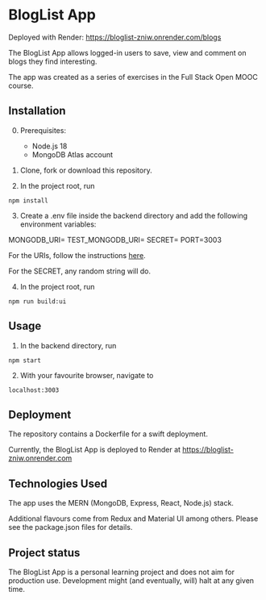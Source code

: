 # BlogList App

Deployed with Render: https://bloglist-zniw.onrender.com/blogs

The BlogList App allows logged-in users to save, view and comment on blogs they find interesting.

The app was created as a series of exercises in the Full Stack Open MOOC course.

## Installation

0. Prerequisites:

   - Node.js 18
   - MongoDB Atlas account

1. Clone, fork or download this repository.

2. In the project root, run

`npm install`

3. Create a .env file inside the backend directory and add the following environment variables:

MONGODB_URI=<your production database address>
TEST_MONGODB_URI=<your test database address>
SECRET=<your secret>
PORT=3003

For the URIs, follow the instructions [here](https://fullstackopen.com/en/part3/saving_data_to_mongo_db#mongo-db).

For the SECRET, any random string will do.

4. In the project root, run

`npm run build:ui`

## Usage

1. In the backend directory, run

`npm start`

2. With your favourite browser, navigate to

`localhost:3003`

## Deployment

The repository contains a Dockerfile for a swift deployment.

Currently, the BlogList App is deployed to Render at https://bloglist-zniw.onrender.com

## Technologies Used

The app uses the MERN (MongoDB, Express, React, Node.js) stack.

Additional flavours come from Redux and Material UI among others. Please see the package.json files for details.

## Project status

The BlogList App is a personal learning project and does not aim for production use. Development might (and eventually, will) halt at any given time.

